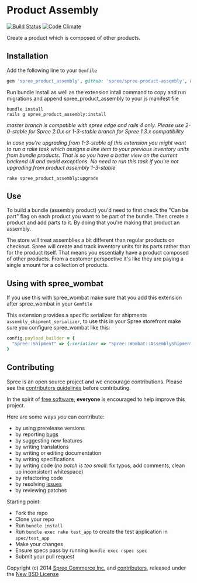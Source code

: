 # Product Assembly

[![Build Status](https://secure.travis-ci.org/spree/spree-product-assembly.png)](https://travis-ci.org/spree/spree-product-assembly)
[![Code Climate](https://codeclimate.com/github/spree/spree-product-assembly.png)](https://codeclimate.com/github/spree/spree-product-assembly)

Create a product which is composed of other products.

## Installation

Add the following line to your `Gemfile`
```ruby
gem 'spree_product_assembly', github: 'spree/spree-product-assembly', branch: '2-3-stable'
```

Run bundle install as well as the extension intall command to copy and run migrations and
append spree_product_assembly to your js manifest file

    bundle install
    rails g spree_product_assembly:install

_master branch is compatible with spree edge and rails 4 only. Please use
2-0-stable for Spree 2.0.x or 1-3-stable branch for Spree 1.3.x compatibility_

_In case you're upgrading from 1-3-stable of this extension you might want to run a
rake task which assigns a line item to your previous inventory units from bundle
products. That is so you have a better view on the current backend UI and avoid
exceptions. No need to run this task if you're not upgrading from product assembly
1-3-stable_

    rake spree_product_assembly:upgrade

## Use

To build a bundle (assembly product) you'd need to first check the "Can be part"
flag on each product you want to be part of the bundle. Then create a product
and add parts to it. By doing that you're making that product an assembly.

The store will treat assemblies a bit different than regular products on checkout.
Spree will create and track inventory units for its parts rather than for the product itself.
That means you essentially have a product composed of other products. From a
customer perspective it's like they are paying a single amount for a collection
of products.

## Using with spree_wombat

If you use this with spree_wombat make sure that you add this extension after
spree_wombat in your `Gemfile`

This extension provides a specific serializer for shipments `assembly_shipment_serializer`, to use this in your Spree storefront make sure
you configure spree_wombat like this:

```ruby
config.payload_builder = {
  "Spree::Shipment" => {:serializer => "Spree::Wombat::AssemblyShipmentSerializer", :root => "shipments"}
}

```

Contributing
------------

Spree is an open source project and we encourage contributions. Please see the [contributors guidelines][1] before contributing.

In the spirit of [free software][2], **everyone** is encouraged to help improve this project.

Here are some ways *you* can contribute:

* by using prerelease versions
* by reporting [bugs][3]
* by suggesting new features
* by writing translations
* by writing or editing documentation
* by writing specifications
* by writing code (*no patch is too small*: fix typos, add comments, clean up inconsistent whitespace)
* by refactoring code
* by resolving [issues][3]
* by reviewing patches

Starting point:

* Fork the repo
* Clone your repo
* Run `bundle install`
* Run `bundle exec rake test_app` to create the test application in `spec/test_app`
* Make your changes
* Ensure specs pass by running `bundle exec rspec spec`
* Submit your pull request

Copyright (c) 2014 [Spree Commerce Inc.][4] and [contributors][5], released under the [New BSD License][6]

[1]: http://guides.spreecommerce.com/developer/contributing.html
[2]: http://www.fsf.org/licensing/essays/free-sw.html
[3]: https://github.com/spree/spree-product-assembly/issues
[4]: https://github.com/spree
[5]: https://github.com/spree/spree-product-assembly/graphs/contributors
[6]: https://github.com/spree/spree-product-assembly/blob/master/LICENSE.md
